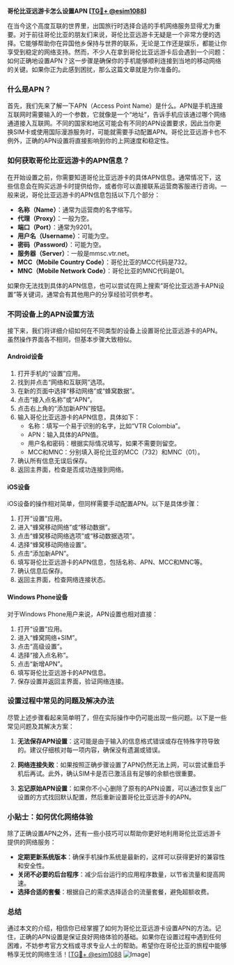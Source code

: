 **哥伦比亚远游卡怎么设置APN [[TG💪+ @esim1088](https://t.me/s/esim1088)]**

在当今这个高度互联的世界里，出国旅行时选择合适的手机网络服务显得尤为重要。对于前往哥伦比亚的朋友们来说，哥伦比亚远游卡无疑是一个非常方便的选择。它能够帮助你在异国他乡保持与世界的联系，无论是工作还是娱乐，都能让你享受到稳定的网络支持。然而，不少人在拿到哥伦比亚远游卡后会遇到一个问题：如何正确地设置APN？这一步骤是确保你的手机能够顺利连接到当地的移动网络的关键。如果你正为此感到困扰，那么这篇文章就是为你准备的。

### 什么是APN？

首先，我们先来了解一下APN（Access Point Name）是什么。APN是手机连接互联网时需要输入的一个参数，它就像是一个“地址”，告诉手机应该通过哪个网络通道接入互联网。不同的国家和地区可能会有不同的APN设置要求，因此当你更换SIM卡或使用国际漫游服务时，可能就需要手动配置APN。哥伦比亚远游卡也不例外，正确的APN设置将直接影响到你的上网速度和稳定性。

### 如何获取哥伦比亚远游卡的APN信息？

在开始设置之前，你需要知道哥伦比亚远游卡的具体APN信息。通常情况下，这些信息会在购买远游卡时提供给你，或者你可以直接联系运营商客服进行咨询。一般来说，哥伦比亚远游卡的APN信息包括以下几个部分：

- **名称（Name）**：通常为运营商的名字缩写。
- **代理（Proxy）**：一般为空。
- **端口（Port）**：通常为9201。
- **用户名（Username）**：可能为空。
- **密码（Password）**：可能为空。
- **服务器（Server）**：一般是mmsc.vtr.net。
- **MCC（Mobile Country Code）**：哥伦比亚的MCC代码是732。
- **MNC（Mobile Network Code）**：哥伦比亚的MNC代码是01。

如果你无法找到具体的APN信息，也可以尝试在网上搜索“哥伦比亚远游卡APN设置”等关键词，通常会有其他用户的分享经验可供参考。

### 不同设备上的APN设置方法

接下来，我们将详细介绍如何在不同类型的设备上设置哥伦比亚远游卡的APN。虽然操作界面各不相同，但基本步骤大致相似。

#### Android设备

1. 打开手机的“设置”应用。
2. 找到并点击“网络和互联网”选项。
3. 在新的页面中选择“移动网络”或“蜂窝数据”。
4. 点击“接入点名称”或“APN”。
5. 点击右上角的“添加新APN”按钮。
6. 输入哥伦比亚远游卡的APN信息，具体如下：
   - 名称：填写一个易于识别的名字，比如“VTR Colombia”。
   - APN：输入具体的APN值。
   - 用户名和密码：根据实际情况填写，如果不需要则留空。
   - MCC和MNC：分别填入哥伦比亚的MCC（732）和MNC（01）。
7. 确认所有信息无误后保存。
8. 返回主界面，检查是否成功连接到网络。

#### iOS设备

iOS设备的操作相对简单，但同样需要手动配置APN。以下是具体步骤：

1. 打开“设置”应用。
2. 进入“蜂窝移动网络”或“移动数据”。
3. 点击“蜂窝移动网络选项”或“移动数据选项”。
4. 选择“蜂窝移动网络设置”。
5. 点击“添加新APN”。
6. 填写哥伦比亚远游卡的APN信息，包括名称、APN、MCC和MNC等。
7. 确认信息后保存。
8. 返回主界面，检查网络连接状态。

#### Windows Phone设备

对于Windows Phone用户来说，APN设置也相对直接：

1. 打开“设置”应用。
2. 进入“蜂窝网络+SIM”。
3. 点击“高级设置”。
4. 选择“接入点名称”。
5. 点击“新增APN”。
6. 填写哥伦比亚远游卡的APN信息。
7. 保存设置并返回主界面，验证网络连接。

### 设置过程中常见的问题及解决办法

尽管上述步骤看起来简单明了，但在实际操作中仍可能出现一些问题。以下是一些常见问题及其解决方案：

1. **无法保存APN设置**：这可能是由于输入的信息格式错误或存在特殊字符导致的。建议仔细核对每一项内容，确保没有遗漏或错误。
   
2. **网络连接失败**：如果按照正确步骤设置了APN仍然无法上网，可以尝试重启手机后再试。此外，确认SIM卡是否已激活且有足够的余额也很重要。

3. **忘记原始APN设置**：如果你不小心删除了原有的APN设置，可以通过恢复出厂设置的方式找回默认配置，然后重新设置哥伦比亚远游卡的APN。

### 小贴士：如何优化网络体验

除了正确设置APN之外，还有一些小技巧可以帮助你更好地利用哥伦比亚远游卡提供的网络服务：

- **定期更新系统版本**：确保手机操作系统是最新的，这样可以获得更好的兼容性和安全性。
- **关闭不必要的后台程序**：减少后台运行的应用程序数量，以节省流量和提高网速。
- **选择合适的套餐**：根据自己的需求选择适合的流量套餐，避免超额收费。

### 总结

通过本文的介绍，相信你已经掌握了如何为哥伦比亚远游卡设置APN的方法。记住，正确的APN设置是保证良好网络体验的基础。如果你在设置过程中遇到任何困难，不妨参考官方文档或寻求专业人士的帮助。希望你在哥伦比亚的旅程中能够畅享无忧的网络生活！[[TG💪+ @esim1088](https://t.me/s/esim1088) ![Image](https://i.postimg.cc/4NQfJmqS/Snipaste-2025-05-13-00-14-12.png)]
